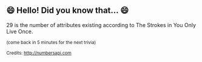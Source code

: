 ## 😄 Hello! Did you know that... 😄
29 is the number of attributes existing according to The Strokes in You Only Live Once.

<sup>(come back in 5 minutes for the next trivia)</sup>


<sup>Credits: http://numbersapi.com</sup>
